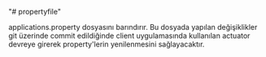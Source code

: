 "# propertyfile" 

applications.property dosyasını barındırır. Bu dosyada yapılan değişiklikler git üzerinde commit edildiğinde client uygulamasında
kullanılan actuator devreye girerek property'lerin yenilenmesini sağlayacaktır.
